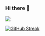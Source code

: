 ### Hi there 👋
![](https://komarev.com/ghpvc/?username=pixjae&color=6666FF&style=flat&label=Profile+views)<br>

<!--
<img style="width:200px;height:200px" src="https://github.com/JaeDeloper/JaeDeloper/blob/main/images/pfp.png">
-->

[![GitHub Streak](https://streak-stats.demolab.com?user=pixjae&theme=github-dark-blue&hide_border=true&date_format=j%20M%5B%20Y%5D&mode=weekly)](https://git.io/streak-stats)

<!--
```javascript
  
```

**PixJae/PixJae** is a ✨ _special_ ✨ repository because its `README.md` (this file) appears on your GitHub profile.

Here are some ideas to get you started:

- 🔭 I’m currently working on ...
- 🌱 I’m currently learning ...
- 👯 I’m looking to collaborate on ...
- 🤔 I’m looking for help with ...
- 💬 Ask me about ...
- 📫 How to reach me: ...
- 😄 Pronouns: ...
- ⚡ Fun fact: ...
-->
